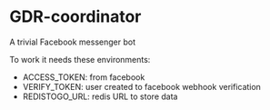 # GDR-coordinator
A trivial Facebook messenger bot

To work it needs these environments:

* ACCESS_TOKEN: from facebook
* VERIFY_TOKEN: user created to facebook webhook verification
* REDISTOGO_URL: redis URL to store data
